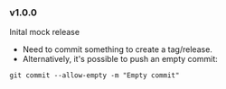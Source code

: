 ### v1.0.0

Inital mock release

- Need to commit something to create a tag/release.
- Alternatively, it's possible to push an empty commit:

```
git commit --allow-empty -m "Empty commit"
```
